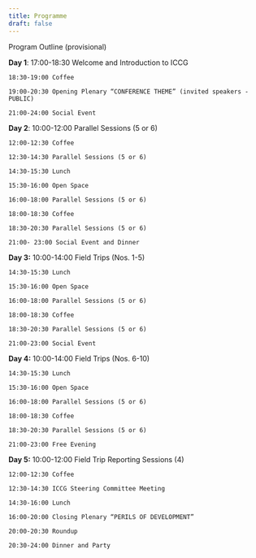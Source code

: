 ```yaml
---
title: Programme
draft: false
---
```

Program Outline (provisional)

**Day 1**: 17:00-18:30 Welcome and Introduction to ICCG

	18:30-19:00 Coffee

	19:00-20:30 Opening Plenary “CONFERENCE THEME” (invited speakers - PUBLIC)

	21:00-24:00 Social Event 

**Day 2**: 10:00-12:00 Parallel Sessions (5 or 6)

	12:00-12:30 Coffee

	12:30-14:30 Parallel Sessions (5 or 6)

	14:30-15:30 Lunch

	15:30-16:00 Open Space

	16:00-18:00 Parallel Sessions (5 or 6)

	18:00-18:30 Coffee

	18:30-20:30 Parallel Sessions (5 or 6)

	21:00- 23:00 Social Event and Dinner 

**Day 3:** 10:00-14:00 Field Trips (Nos. 1-5)

	14:30-15:30 Lunch

	15:30-16:00 Open Space

	16:00-18:00 Parallel Sessions (5 or 6)

	18:00-18:30 Coffee

	18:30-20:30 Parallel Sessions (5 or 6)

	21:00-23:00 Social Event 

**Day 4:** 10:00-14:00 Field Trips (Nos. 6-10)

	14:30-15:30 Lunch

	15:30-16:00 Open Space

	16:00-18:00 Parallel Sessions (5 or 6)

	18:00-18:30 Coffee

	18:30-20:30 Parallel Sessions (5 or 6)

	21:00-23:00 Free Evening

**Day 5:** 10:00-12:00 Field Trip Reporting Sessions (4)

	12:00-12:30 Coffee

	12:30-14:30 ICCG Steering Committee Meeting

	14:30-16:00 Lunch

	16:00-20:00 Closing Plenary “PERILS OF DEVELOPMENT” 

	20:00-20:30 Roundup

	20:30-24:00 Dinner and Party
